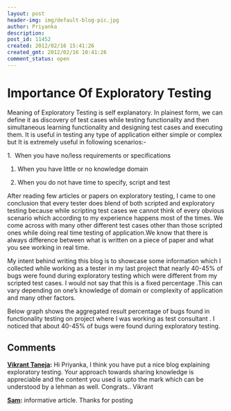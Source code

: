 ```yaml
---
layout: post
header-img: img/default-blog-pic.jpg
author: Priyanka
description: 
post_id: 11452
created: 2012/02/16 15:41:26
created_gmt: 2012/02/16 10:41:26
comment_status: open
---
```


# Importance Of Exploratory Testing

<p>Meaning of Exploratory Testing is self explanatory. In plainest form, we can define it as discovery of test cases while testing functionality and then simultaneous learning functionality and designing test cases and executing them. It is useful in testing any type of application either simple or complex but It is extremely useful in following scenarios:-</p>
<p>1.  When you have no/less requirements or specifications</p>
<ol>
<li>
<p>When you have little or no knowledge domain</p>
</li>
<li>
<p>When you do not have time to specify, script and test</p>
</li>
</ol>
<!--more-->

<p>After reading few articles or papers on exploratory testing, I came to one conclusion that every tester does blend of both scripted and exploratory testing because while scripting test cases we cannot think of every obvious scenario which according to my experience happens most of the times. We come across with many other different test cases other than those scripted ones while doing real time testing of application.We know that there is always difference between what is written on a piece of paper and what you see working in real time.</p>
<p>My intent behind writing this blog is to showcase some information which I collected while working as a tester in my last project that nearly 40-45% of bugs were found during exploratory testing which were different from my scripted test cases. I would not say that this is a fixed percentage .This can vary depending on one’s knowledge of domain or complexity of application and many other factors.</p>
<p>Below graph shows the aggregated result percentage of bugs found in functionality testing on project where I was working as test consultant . I noticed that about 40-45% of bugs were found during exploratory testing.﻿</p>

## Comments

**[Vikrant Taneja](#7686 "2012-02-21 14:50:38"):** Hi Priyanka, I think you have put a nice blog explaining exploratory testing. Your approach towards sharing knowledge is appreciable and the content you used is upto the mark which can be understood by a lehman as well. Congrats.. Vikrant

**[Sam](#9304 "2012-12-10 11:09:47"):** informative article. Thanks for posting

